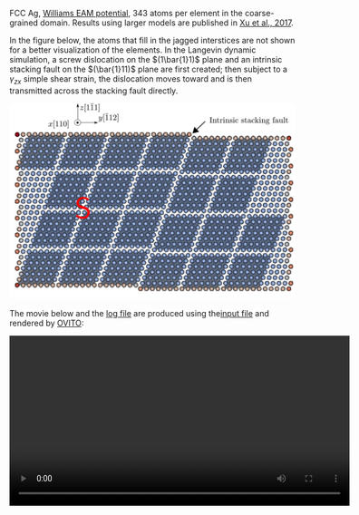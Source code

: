 
FCC Ag, [Williams EAM potential](http://dx.doi.org/10.1088/0965-0393/14/5/002), 343 atoms per element in the coarse-grained domain. Results using larger models are published in [Xu et al., 2017](http://dx.doi.org/10.3390/cryst7050120).

In the figure below, the atoms that fill in the jagged interstices are not shown for a better visualization of the elements. In the Langevin dynamic simulation, a screw dislocation on the $(1\bar{1}1)$ plane and an intrinsic stacking fault on the $(\bar{1}11)$ plane are first created; then subject to a $\gamma_{zx}$ simple shear strain, the dislocation moves toward and is then transmitted across the stacking fault directly.

![dislocation-sf](dislocation-sf.jpg)

The movie below and the [log file](dislocation-sf.log) are produced using the[input file](dislocation-sf.in) and rendered by [OVITO](../../chapter-6/ovito.md):

<video width="600" controls>
  <source src="../dislocation-sf.mp4" type="video/mp4">
</video>